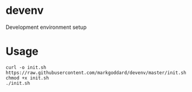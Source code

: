 # devenv
Development environment setup

# Usage

    curl -o init.sh https://raw.githubusercontent.com/markgoddard/devenv/master/init.sh
    chmod +x init.sh
    ./init.sh
